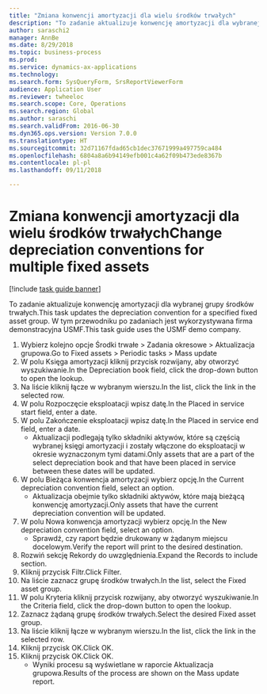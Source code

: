 ```yaml
--- 
title: "Zmiana konwencji amortyzacji dla wielu środków trwałych"
description: "To zadanie aktualizuje konwencję amortyzacji dla wybranej grupy środków trwałych."
author: saraschi2
manager: AnnBe
ms.date: 8/29/2018
ms.topic: business-process
ms.prod: 
ms.service: dynamics-ax-applications
ms.technology: 
ms.search.form: SysQueryForm, SrsReportViewerForm
audience: Application User
ms.reviewer: twheeloc
ms.search.scope: Core, Operations
ms.search.region: Global
ms.author: saraschi
ms.search.validFrom: 2016-06-30
ms.dyn365.ops.version: Version 7.0.0
ms.translationtype: HT
ms.sourcegitcommit: 32d71167fdad65cb1dec37671999a497759ca484
ms.openlocfilehash: 6804a8a6b94149efb001c4a62f09b473ede8367b
ms.contentlocale: pl-pl
ms.lasthandoff: 09/11/2018

---
```

# <a name="change-depreciation-conventions-for-multiple-fixed-assets"></a><span data-ttu-id="196e3-103">Zmiana konwencji amortyzacji dla wielu środków trwałych</span><span class="sxs-lookup"><span data-stu-id="196e3-103">Change depreciation conventions for multiple fixed assets</span></span>

[!include [task guide banner](../../includes/task-guide-banner.md)]

<span data-ttu-id="196e3-104">To zadanie aktualizuje konwencję amortyzacji dla wybranej grupy środków trwałych.</span><span class="sxs-lookup"><span data-stu-id="196e3-104">This task updates the depreciation convention for a specified fixed asset group.</span></span> <span data-ttu-id="196e3-105">W tym przewodniku po zadaniach jest wykorzystywana firma demonstracyjna USMF.</span><span class="sxs-lookup"><span data-stu-id="196e3-105">This task guide uses the USMF demo company.</span></span>

1. <span data-ttu-id="196e3-106">Wybierz kolejno opcje Środki trwałe > Zadania okresowe > Aktualizacja grupowa.</span><span class="sxs-lookup"><span data-stu-id="196e3-106">Go to Fixed assets > Periodic tasks > Mass update</span></span>
2. <span data-ttu-id="196e3-107">W polu Księga amortyzacji kliknij przycisk rozwijany, aby otworzyć wyszukiwanie.</span><span class="sxs-lookup"><span data-stu-id="196e3-107">In the Depreciation book field, click the drop-down button to open the lookup.</span></span>
3. <span data-ttu-id="196e3-108">Na liście kliknij łącze w wybranym wierszu.</span><span class="sxs-lookup"><span data-stu-id="196e3-108">In the list, click the link in the selected row.</span></span>
4. <span data-ttu-id="196e3-109">W polu Rozpoczęcie eksploatacji wpisz datę.</span><span class="sxs-lookup"><span data-stu-id="196e3-109">In the Placed in service start field, enter a date.</span></span>
5. <span data-ttu-id="196e3-110">W polu Zakończenie eksploatacji wpisz datę.</span><span class="sxs-lookup"><span data-stu-id="196e3-110">In the Placed in service end field, enter a date.</span></span>
    * <span data-ttu-id="196e3-111">Aktualizacji podlegają tylko składniki aktywów, które są częścią wybranej księgi amortyzacji i zostały włączone do eksploatacji w okresie wyznaczonym tymi datami.</span><span class="sxs-lookup"><span data-stu-id="196e3-111">Only assets that are a part of the select depreciation book and that have been placed in service between these dates will be updated.</span></span>  
6. <span data-ttu-id="196e3-112">W polu Bieżąca konwencja amortyzacji wybierz opcję.</span><span class="sxs-lookup"><span data-stu-id="196e3-112">In the Current depreciation convention field, select an option.</span></span>
    * <span data-ttu-id="196e3-113">Aktualizacja obejmie tylko składniki aktywów, które mają bieżącą konwencję amortyzacji.</span><span class="sxs-lookup"><span data-stu-id="196e3-113">Only assets that have the current depreciation convention will be updated.</span></span>  
7. <span data-ttu-id="196e3-114">W polu Nowa konwencja amortyzacji wybierz opcję.</span><span class="sxs-lookup"><span data-stu-id="196e3-114">In the New depreciation convention field, select an option.</span></span>
    * <span data-ttu-id="196e3-115">Sprawdź, czy raport będzie drukowany w żądanym miejscu docelowym.</span><span class="sxs-lookup"><span data-stu-id="196e3-115">Verify the report will print to the desired destination.</span></span>  
8. <span data-ttu-id="196e3-116">Rozwiń sekcję Rekordy do uwzględnienia.</span><span class="sxs-lookup"><span data-stu-id="196e3-116">Expand the Records to include section.</span></span>
9. <span data-ttu-id="196e3-117">Kliknij przycisk Filtr.</span><span class="sxs-lookup"><span data-stu-id="196e3-117">Click Filter.</span></span>
10. <span data-ttu-id="196e3-118">Na liście zaznacz grupę środków trwałych.</span><span class="sxs-lookup"><span data-stu-id="196e3-118">In the list, select the Fixed asset group.</span></span>
11. <span data-ttu-id="196e3-119">W polu Kryteria kliknij przycisk rozwijany, aby otworzyć wyszukiwanie.</span><span class="sxs-lookup"><span data-stu-id="196e3-119">In the Criteria field, click the drop-down button to open the lookup.</span></span>
12. <span data-ttu-id="196e3-120">Zaznacz żądaną grupę środków trwałych.</span><span class="sxs-lookup"><span data-stu-id="196e3-120">Select the desired Fixed asset group.</span></span>
13. <span data-ttu-id="196e3-121">Na liście kliknij łącze w wybranym wierszu.</span><span class="sxs-lookup"><span data-stu-id="196e3-121">In the list, click the link in the selected row.</span></span>
14. <span data-ttu-id="196e3-122">Kliknij przycisk OK.</span><span class="sxs-lookup"><span data-stu-id="196e3-122">Click OK.</span></span>
15. <span data-ttu-id="196e3-123">Kliknij przycisk OK.</span><span class="sxs-lookup"><span data-stu-id="196e3-123">Click OK.</span></span>
    *  <span data-ttu-id="196e3-124">Wyniki procesu są wyświetlane w raporcie Aktualizacja grupowa.</span><span class="sxs-lookup"><span data-stu-id="196e3-124">Results of the process are shown on the Mass update report.</span></span>     


